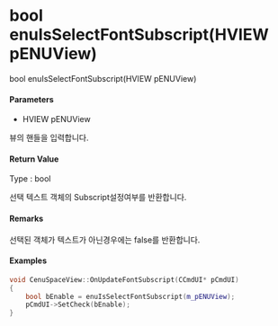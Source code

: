# bool enuIsSelectFontSubscript\(HVIEW pENUView\)

bool enuIsSelectFontSubscript\(HVIEW pENUView\)

#### Parameters

* HVIEW pENUView

뷰의 핸들을 입력합니다.

#### Return Value

Type : bool

선택 텍스트 객체의 Subscript설정여부를 반환합니다.

#### Remarks

선택된 객체가 텍스트가 아닌경우에는 false를 반환합니다.

#### Examples

```cpp
void CenuSpaceView::OnUpdateFontSubscript(CCmdUI* pCmdUI)
{
	bool bEnable = enuIsSelectFontSubscript(m_pENUView);
	pCmdUI->SetCheck(bEnable);
}
```



